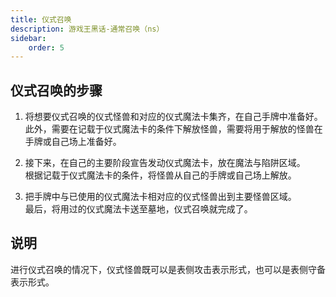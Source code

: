 ```yaml
---
title: 仪式召唤
description: 游戏王黑话-通常召唤（ns）
sidebar:
    order: 5
---
```


## 仪式召唤的步骤

1. 将想要仪式召唤的仪式怪兽和对应的仪式魔法卡集齐，在自己手牌中准备好。  
    此外，需要在记载于仪式魔法卡的条件下解放怪兽，需要将用于解放的怪兽在手牌或自己场上准备好。

2. 接下来，在自己的主要阶段宣告发动仪式魔法卡，放在魔法与陷阱区域。  
    根据记载于仪式魔法卡的条件，将怪兽从自己的手牌或自己场上解放。

3. 把手牌中与已使用的仪式魔法卡相对应的仪式怪兽出到主要怪兽区域。  
   最后，将用过的仪式魔法卡送至墓地，仪式召唤就完成了。

## 说明

进行仪式召唤的情况下，仪式怪兽既可以是表侧攻击表示形式，也可以是表侧守备表示形式。
